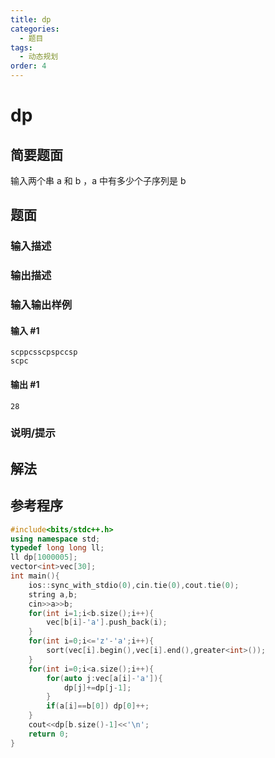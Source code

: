 ```yaml
---
title: dp
categories:
  - 题目
tags:
  - 动态规划
order: 4
---
```


# dp

## 简要题面

输入两个串 a 和 b ，a 中有多少个子序列是 b 

## 题面

### 输入描述

### 输出描述

### 输入输出样例

#### 输入 #1
```
scppcsscpspccsp
scpc
```

#### 输出 #1
```
28
```

### 说明/提示

## 解法

## 参考程序
```cpp
#include<bits/stdc++.h>
using namespace std;
typedef long long ll;
ll dp[1000005];
vector<int>vec[30];
int main(){
    ios::sync_with_stdio(0),cin.tie(0),cout.tie(0);
    string a,b;
    cin>>a>>b;
    for(int i=1;i<b.size();i++){
        vec[b[i]-'a'].push_back(i);
    }
    for(int i=0;i<='z'-'a';i++){
        sort(vec[i].begin(),vec[i].end(),greater<int>());
    }
    for(int i=0;i<a.size();i++){
        for(auto j:vec[a[i]-'a']){
            dp[j]+=dp[j-1];
        }
        if(a[i]==b[0]) dp[0]++;
    }
    cout<<dp[b.size()-1]<<'\n';
    return 0;
}
```